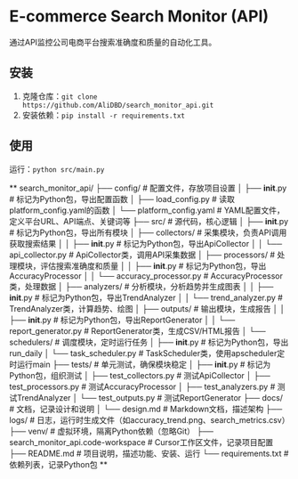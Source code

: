 # E-commerce Search Monitor (API)
通过API监控公司电商平台搜索准确度和质量的自动化工具。

## 安装
1. 克隆仓库：`git clone https://github.com/AliDBD/search_monitor_api.git`
2. 安装依赖：`pip install -r requirements.txt`

## 使用
运行：`python src/main.py`


**
search_monitor_api/
├── config/                  # 配置文件，存放项目设置
│   ├── __init__.py          # 标记为Python包，导出配置函数
│   ├── load_config.py       # 读取platform_config.yaml的函数
│   └── platform_config.yaml  # YAML配置文件，定义平台URL、API端点、关键词等
├── src/                     # 源代码，核心逻辑
│   ├── __init__.py          # 标记为Python包，导出所有模块
│   ├── collectors/          # 采集模块，负责API调用获取搜索结果
│   │   ├── __init__.py      # 标记为Python包，导出ApiCollector
│   │   └── api_collector.py  # ApiCollector类，调用API采集数据
│   ├── processors/          # 处理模块，评估搜索准确度和质量
│   │   ├── __init__.py      # 标记为Python包，导出AccuracyProcessor
│   │   └── accuracy_processor.py  # AccuracyProcessor类，处理数据
│   ├── analyzers/           # 分析模块，分析趋势并生成图表
│   │   ├── __init__.py      # 标记为Python包，导出TrendAnalyzer
│   │   └── trend_analyzer.py  # TrendAnalyzer类，计算趋势、绘图
│   ├── outputs/             # 输出模块，生成报告
│   │   ├── __init__.py      # 标记为Python包，导出ReportGenerator
│   │   └── report_generator.py  # ReportGenerator类，生成CSV/HTML报告
│   └── schedulers/          # 调度模块，定时运行任务
│       ├── __init__.py      # 标记为Python包，导出run_daily
│       └── task_scheduler.py  # TaskScheduler类，使用apscheduler定时运行main
├── tests/                   # 单元测试，确保模块稳定
│   ├── __init__.py          # 标记为Python包，组织测试
│   ├── test_collectors.py   # 测试ApiCollector
│   ├── test_processors.py   # 测试AccuracyProcessor
│   ├── test_analyzers.py    # 测试TrendAnalyzer
│   └── test_outputs.py      # 测试ReportGenerator
├── docs/                    # 文档，记录设计和说明
│   └── design.md            # Markdown文档，描述架构
├── logs/                    # 日志，运行时生成文件（如accuracy_trend.png、search_metrics.csv）
├── venv/                    # 虚拟环境，隔离Python依赖（忽略Git）
├── search_monitor_api.code-workspace  # Cursor工作区文件，记录项目配置
├── README.md                # 项目说明，描述功能、安装、运行
└── requirements.txt         # 依赖列表，记录Python包
**